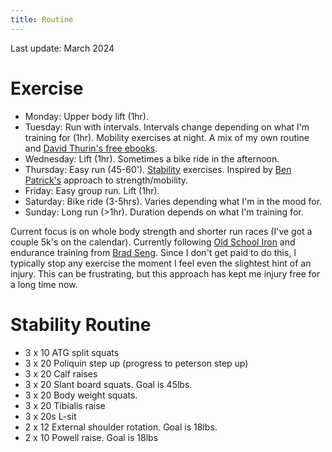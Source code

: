 ```yaml
---
title: Routine
---
```

Last update: March 2024

# Exercise 

- Monday: Upper body lift (1hr). 
- Tuesday: Run with intervals. Intervals change depending on what I'm training for (1hr). Mobility exercises at night. A mix of my own routine and [David Thurin's free ebooks](https://stayflexy.co/collections/mobility-flexibility-guides).
- Wednesday: Lift (1hr). Sometimes a bike ride in the afternoon. 
- Thursday: Easy run (45-60'). [Stability](#stability-routine) exercises. Inspired by [Ben Patrick's](https://www.youtube.com/c/thekneesovertoesguy) approach to strength/mobility.
- Friday: Easy group run. Lift (1hr).
- Saturday: Bike ride (3-5hrs). Varies depending what I'm in the mood for.
- Sunday: Long run (>1hr). Duration depends on what I'm training for.

Current focus is on whole body strength and shorter run races (I've got a couple 5k's on the calendar).
Currently following [Old School Iron](https://athleanx.com/old-school-iron) and endurance training from [Brad Seng](https://www.d3multisport.com/our-coaches/brad-seng).
Since I don't get paid to do this, I typically stop any exercise the moment I feel even the slightest hint of an injury. 
This can be frustrating, but this approach has kept me injury free for a long time now. 

# Stability Routine
- 3 x 10 ATG split squats
- 3 x 20 Poliquin step up (progress to peterson step up)
- 3 x 20 Calf raises
- 3 x 20 Slant board squats. Goal is 45lbs.
- 3 x 20 Body weight squats.
- 3 x 20 Tibialis raise
- 3 x 20s L-sit
- 2 x 12 External shoulder rotation. Goal is 18lbs.
- 2 x 10 Powell raise. Goal is 18lbs
